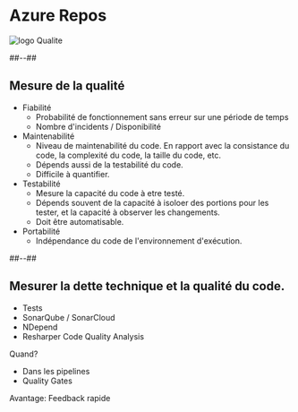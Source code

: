 <!-- .slide: class="transition bg-pink" -->
# Azure Repos
![logo](./assets/images/services/repos/logo.svg)
Qualite

##--##
## Mesure de la qualité

- Fiabilité
    - Probabilité de fonctionnement sans erreur sur une période de temps
    - Nombre d'incidents / Disponibilité
- Maintenabilité
    - Niveau de maintenabilité du code. En rapport avec la consistance du code, la complexité du code, la taille du code, etc.
    - Dépends aussi de la testabilité du code.
    - Difficile à quantifier.
- Testabilité
    - Mesure la capacité du code à etre testé. 
    - Dépends souvent de la capacité à isoloer des portions pour les tester, et la capacité à observer les changements.
    - Doit être automatisable.
- Portabilité
    - Indépendance du code de l'environnement d'exécution.


##--##
## Mesurer la dette technique et la qualité du code.

- Tests
- SonarQube / SonarCloud
- NDepend
- Resharper Code Quality Analysis

Quand?
- Dans les pipelines
- Quality Gates

<div class="tip">
Avantage: Feedback rapide
</div>